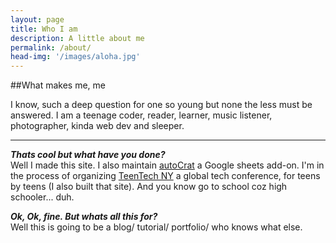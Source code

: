 ```yaml
---
layout: page
title: Who I am
description: A little about me
permalink: /about/
head-img: '/images/aloha.jpg'
---
```



##What makes me, me

I know, such a deep question for one so young but none the less must be answered. I am a teenage coder, reader, learner, music listener, photographer, kinda web dev and sleeper.

---

**_Thats cool but what have you done?_**<br>
Well I made this site. I also maintain [autoCrat][autoCrat] a Google sheets add-on. I'm in the process of organizing [TeenTech NY][ttny] a global tech conference, for teens by teens (I also built that site). And you know go to school coz high schooler... duh.

**_Ok, Ok, fine. But whats all this for?_**<br>
Well this is going to be a blog/ tutorial/ portfolio/ who knows what else.





[autoCrat]: https://chrome.google.com/webstore/detail/autocrat/ppgnklghfnlijoafjjkpoakpjjpdkgdj?hl=en-US "Sheets add-on"
[ttny]: http://teentechny.org "TeenTech NY"
